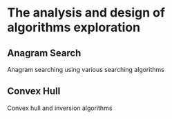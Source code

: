 # The analysis and design of algorithms exploration


## Anagram Search
Anagram searching using various searching algorithms


## Convex Hull
Convex hull and inversion algorithms

